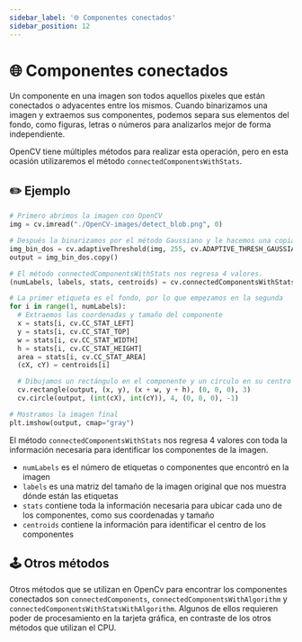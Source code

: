 ```yaml
---
sidebar_label: '🌐 Componentes conectados'
sidebar_position: 12
---
```


# 🌐 Componentes conectados

Un componente en una imagen son todos aquellos pixeles que están conectados o adyacentes entre los mismos. Cuando binarizamos una imagen y extraemos sus componentes, podemos separa sus elementos del fondo, como figuras, letras o números para analizarlos mejor de forma independiente.

OpenCV tiene múltiples métodos para realizar esta operación, pero en esta ocasión utilizaremos el método `connectedComponentsWithStats`.

## ✏️ Ejemplo

```python title="Ejemplo de cómo usar el método connectedComponentsWithStats"
# Primero abrimos la imagen con OpenCV
img = cv.imread("./OpenCV-images/detect_blob.png", 0)

# Después la binarizamos por el método Gaussiano y le hacemos una copia.
img_bin_dos = cv.adaptiveThreshold(img, 255, cv.ADAPTIVE_THRESH_GAUSSIAN_C, cv.THRESH_BINARY, 11, 5)
output = img_bin_dos.copy()

# El método connectedComponentsWithStats nos regresa 4 valores.
(numLabels, labels, stats, centroids) = cv.connectedComponentsWithStats(img_bin_dos)

# La primer etiqueta es el fondo, por lo que empezamos en la segunda
for i in range(1, numLabels):
  # Extraemos las coordenadas y tamaño del componente
  x = stats[i, cv.CC_STAT_LEFT]
  y = stats[i, cv.CC_STAT_TOP]
  w = stats[i, cv.CC_STAT_WIDTH]
  h = stats[i, cv.CC_STAT_HEIGHT]
  area = stats[i, cv.CC_STAT_AREA]
  (cX, cY) = centroids[i]

  # Dibujamos un rectángulo en el componente y un círculo en su centro
  cv.rectangle(output, (x, y), (x + w, y + h), (0, 0, 0), 3)
  cv.circle(output, (int(cX), int(cY)), 4, (0, 0, 0), -1)

# Mostramos la imagen final
plt.imshow(output, cmap="gray")
```

El método `connectedComponentsWithStats` nos regresa 4 valores con toda la información necesaria para identificar los componentes de la imagen.

- `numLabels` es el número de etiquetas o componentes que encontró en la imagen
- `labels` es una matriz del tamaño de la imagen original que nos muestra dónde están las etiquetas
- `stats` contiene toda la información necesaria para ubicar cada uno de los componentes, como sus coordenadas y tamaño
- `centroids` contiene la información para identificar el centro de los componentes

## 🕹️ Otros métodos

Otros métodos que se utilizan en OpenCv para encontrar los componentes conectados son `connectedComponents`, `connectedComponentsWithAlgorithm` y `connectedComponentsWithStatsWithAlgorithm`. Algunos de ellos requieren poder de procesamiento en la tarjeta gráfica, en contraste de los otros métodos que utilizan el CPU.
